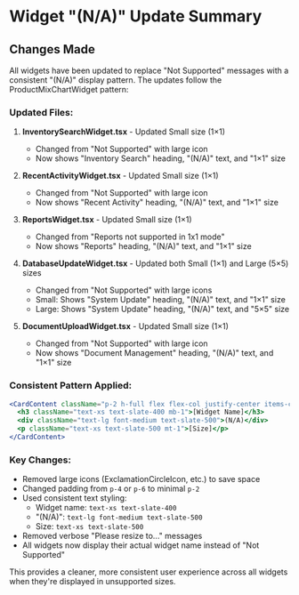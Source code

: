 # Widget "(N/A)" Update Summary

## Changes Made

All widgets have been updated to replace "Not Supported" messages with a consistent "(N/A)" display pattern. The updates follow the ProductMixChartWidget pattern:

### Updated Files:

1. **InventorySearchWidget.tsx** - Updated Small size (1×1)
   - Changed from "Not Supported" with large icon
   - Now shows "Inventory Search" heading, "(N/A)" text, and "1×1" size

2. **RecentActivityWidget.tsx** - Updated Small size (1×1)
   - Changed from "Not Supported" with large icon
   - Now shows "Recent Activity" heading, "(N/A)" text, and "1×1" size

3. **ReportsWidget.tsx** - Updated Small size (1×1)
   - Changed from "Reports not supported in 1x1 mode"
   - Now shows "Reports" heading, "(N/A)" text, and "1×1" size

4. **DatabaseUpdateWidget.tsx** - Updated both Small (1×1) and Large (5×5) sizes
   - Changed from "Not Supported" with large icons
   - Small: Shows "System Update" heading, "(N/A)" text, and "1×1" size
   - Large: Shows "System Update" heading, "(N/A)" text, and "5×5" size

5. **DocumentUploadWidget.tsx** - Updated Small size (1×1)
   - Changed from "Not Supported" with large icon
   - Now shows "Document Management" heading, "(N/A)" text, and "1×1" size

### Consistent Pattern Applied:

```jsx
<CardContent className="p-2 h-full flex flex-col justify-center items-center">
  <h3 className="text-xs text-slate-400 mb-1">[Widget Name]</h3>
  <div className="text-lg font-medium text-slate-500">(N/A)</div>
  <p className="text-xs text-slate-500 mt-1">[Size]</p>
</CardContent>
```

### Key Changes:
- Removed large icons (ExclamationCircleIcon, etc.) to save space
- Changed padding from `p-4` or `p-6` to minimal `p-2`
- Used consistent text styling:
  - Widget name: `text-xs text-slate-400`
  - "(N/A)": `text-lg font-medium text-slate-500`
  - Size: `text-xs text-slate-500`
- Removed verbose "Please resize to..." messages
- All widgets now display their actual widget name instead of "Not Supported"

This provides a cleaner, more consistent user experience across all widgets when they're displayed in unsupported sizes.